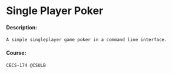 # Single Player Poker
#### Description:
```
A simple singleplayer game poker in a command line interface.
```

#### Course:
```
CECS-174 @CSULB
```


